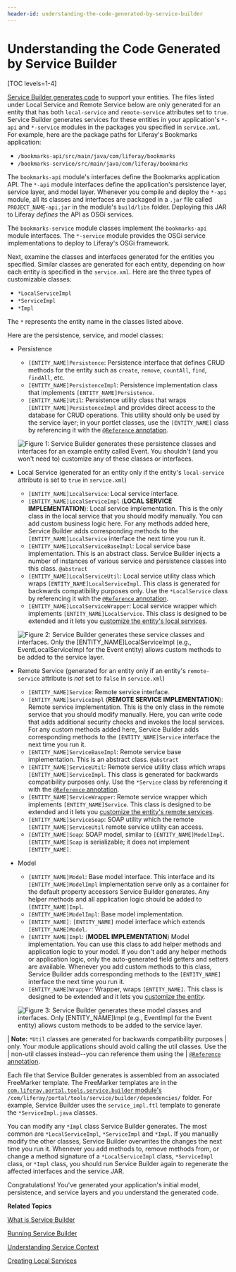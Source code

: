 ```yaml
---
header-id: understanding-the-code-generated-by-service-builder
---
```


# Understanding the Code Generated by Service Builder

[TOC levels=1-4]

[Service Builder generates code](/docs/7-1/tutorials/-/knowledge_base/t/running-service-builder)
to support your entities. The files listed under Local Service and Remote
Service below are only generated for an entity that has both `local-service` and
`remote-service` attributes set to `true`. Service Builder generates services
for these entities in your application's `*-api` and `*-service` modules in the
packages you specified in `service.xml`. For example, here are the package
paths for Liferay's Bookmarks application:

- `/bookmarks-api/src/main/java/com/liferay/bookmarks`
- `/bookmarks-service/src/main/java/com/liferay/bookmarks`

The `bookmarks-api` module's interfaces define the Bookmarks application API.
The `*-api` module interfaces define the application's persistence layer,
service layer, and model layer. Whenever you compile and deploy the `*-api`
module, all its classes and interfaces are packaged in a `.jar` file called
`PROJECT_NAME-api.jar` in the module's `build/libs` folder. Deploying this JAR
to Liferay *defines* the API as OSGi services. 

The `bookmarks-service` module classes implement the `bookmarks-api` module
interfaces. The `*-service` module provides the OSGi service implementations to
deploy to Liferay's OSGi framework. 

Next, examine the classes and interfaces generated for the entities you
specified. Similar classes are generated for each entity, depending on how each
entity is specified in the `service.xml`. Here are the three types of
customizable classes:

- `*LocalServiceImpl`
- `*ServiceImpl`
- `*Impl`

The `*` represents the entity name in the classes listed above. 

Here are the persistence, service, and model classes:

- Persistence
    - `[ENTITY_NAME]Persistence`: Persistence interface that defines CRUD
      methods for the entity such as `create`, `remove`, `countAll`, `find`,
      `findAll`, etc. 
    - `[ENTITY_NAME]PersistenceImpl`: Persistence implementation class that
      implements `[ENTITY_NAME]Persistence`. 
    - `[ENTITY_NAME]Util`: Persistence utility class that wraps
      `[ENTITY_NAME]PersistenceImpl` and provides direct access to the database
      for CRUD operations. This utility should only be used by the service
      layer; in your portlet classes, use the `[ENTITY_NAME]` class by
      referencing it with the
      [`@Reference` annotation](/docs/7-1/tutorials/-/knowledge_base/t/osgi-services-and-dependency-injection-with-declarative-services). 

    ![Figure 1: Service Builder generates these persistence classes and interfaces for an example entity called *Event*. You shouldn't (and you won't need to) customize any of these classes or interfaces.](../../../images/service-builder-persistence-diagram.png)

- Local Service (generated for an entity only if the entity's `local-service`
  attribute is set to `true` in `service.xml`)
    - `[ENTITY_NAME]LocalService`: Local service interface. 
    - `[ENTITY_NAME]LocalServiceImpl` (**LOCAL SERVICE IMPLEMENTATION**): Local
      service implementation. This is the only class in the local service that
      you should modify manually. You can add custom business logic here. For
      any methods added here, Service Builder adds corresponding methods
      to the `[ENTITY_NAME]LocalService` interface the next time you run it.
    - `[ENTITY_NAME]LocalServiceBaseImpl`: Local service base implementation.
      This is an abstract class. Service Builder injects a number of instances
      of various service and persistence classes into this class. `@abstract`
    - `[ENTITY_NAME]LocalServiceUtil`: Local service utility class 
      which wraps `[ENTITY_NAME]LocalServiceImpl`. This class is generated for
      backwards compatibility purposes only. Use the `*LocalService` class by
      referencing it with the
      [`@Reference` annotation](/docs/7-1/tutorials/-/knowledge_base/t/osgi-services-and-dependency-injection-with-declarative-services). 
    - `[ENTITY_NAME]LocalServiceWrapper`: Local service wrapper which implements
      `[ENTITY_NAME]LocalService`. This class is designed to be extended and it
      lets you
      [customize the entity's local services](/docs/7-1/tutorials/-/knowledge_base/t/customizing-liferay-services-service-wrappers).

    ![Figure 2: Service Builder generates these service classes and interfaces. Only the [ENTITY_NAME]LocalServiceImpl (e.g., EventLocalServiceImpl for the Event entity) allows custom methods to be added to the service layer.](../../../images/service-builder-service-diagram.png)

- Remote Service (generated for an entity only if an entity's `remote-service`
  attribute is *not* set to `false` in `service.xml`)
    - `[ENTITY_NAME]Service`: Remote service interface. 
    - `[ENTITY_NAME]ServiceImpl` (**REMOTE SERVICE IMPLEMENTATION**): Remote
      service implementation. This is the only class in the remote service
      that you should modify manually. Here, you can write code that adds
      additional security checks and invokes the local services. For any custom
      methods added here, Service Builder adds corresponding methods to the
      `[ENTITY_NAME]Service` interface the next time you run it. 
    - `[ENTITY_NAME]ServiceBaseImpl`: Remote service base implementation. This 
      is an abstract class.  `@abstract`
    - `[ENTITY_NAME]ServiceUtil`: Remote service utility class 
      which wraps `[ENTITY_NAME]ServiceImpl`. This class is generated for
      backwards compatibility purposes only. Use the `*Service` class by
      referencing it with the
      [`@Reference` annotation](/docs/7-1/tutorials/-/knowledge_base/t/osgi-services-and-dependency-injection-with-declarative-services).
    - `[ENTITY_NAME]ServiceWrapper`: Remote service wrapper which implements
      `[ENTITY_NAME]Service`. This class is designed to be extended and it lets
      you
      [customize the entity's remote services](/docs/7-1/tutorials/-/knowledge_base/t/customizing-liferay-services-service-wrappers).
    - `[ENTITY_NAME]ServiceSoap`: SOAP utility which the remote 
      `[ENTITY_NAME]ServiceUtil` remote service utility can access.
    - `[ENTITY_NAME]Soap`: SOAP model, similar to `[ENTITY_NAME]ModelImpl`.
      `[ENTITY_NAME]Soap` is serializable; it does not implement
      `[ENTITY_NAME]`. 

- Model
    - `[ENTITY_NAME]Model`: Base model interface. This interface and its
      `[ENTITY_NAME]ModelImpl` implementation serve only as a container for the 
      default property accessors Service Builder generates. Any helper methods
      and all application logic should be added to `[ENTITY_NAME]Impl`. 
    - `[ENTITY_NAME]ModelImpl`: Base model implementation. 
    - `[ENTITY_NAME]`: `[ENTITY_NAME]` model interface which extends
      `[ENTITY_NAME]Model`. 
    - `[ENTITY_NAME]Impl`:  (**MODEL IMPLEMENTATION**) Model implementation. You
      can use this class to add helper methods and application logic to your
      model. If you don't add any helper methods or application logic, only the
      auto-generated field getters and setters are available. Whenever you
      add custom methods to this class, Service Builder adds corresponding
      methods to the `[ENTITY_NAME]` interface the next time you run it.
    - `[ENTITY_NAME]Wrapper`: Wrapper, wraps `[ENTITY_NAME]`. This class is 
      designed to be extended and it lets you
      [customize the entity](/docs/7-1/tutorials/-/knowledge_base/t/customizing-liferay-services-service-wrappers).

    ![Figure 3: Service Builder generates these model classes and interfaces. Only `[ENTITY_NAME]Impl`  (e.g., EventImpl for the Event entity) allows custom methods to be added to the service layer.](../../../images/service-builder-model-diagram.png)

| **Note:** `*Util` classes are generated for backwards compatibility purposes
| only. Your module applications should avoid calling the util classes. Use the
| non-util classes instead--you can reference them using the
| [`@Reference` annotation](/docs/7-1/tutorials/-/knowledge_base/t/osgi-services-and-dependency-injection-with-declarative-services).

Each file that Service Builder generates is assembled from an associated
FreeMarker template. The FreeMarker templates are in the
[`com.liferay.portal.tools.service.builder` module's](https://repository.liferay.com/nexus/content/repositories/liferay-public-releases/com/liferay/com.liferay.portal.tools.service.builder/) `/com/liferay/portal/tools/service/builder/dependencies/` folder. For example,
Service Builder uses the `service_impl.ftl` template to generate the
`*ServiceImpl.java` classes. 

You can modify any `*Impl` class Service Builder generates. The most common are
`*LocalServiceImpl`, `*ServiceImpl` and `*Impl`. If you manually modify the
other classes, Service Builder overwrites the changes the next time you run it.
Whenever you add methods to, remove methods from, or change a method signature
of a `*LocalServiceImpl` class, `*ServiceImpl` class, or `*Impl` class, you
should run Service Builder again to regenerate the affected interfaces and the
service JAR.

Congratulations! You've generated your application's initial model, persistence,
and service layers and you understand the generated code. 

**Related Topics**

[What is Service Builder](/docs/7-1/tutorials/-/knowledge_base/t/what-is-service-builder)

[Running Service Builder](/docs/7-1/tutorials/-/knowledge_base/t/running-service-builder)

[Understanding Service Context](/docs/7-1/tutorials/-/knowledge_base/t/understanding-servicecontext)

[Creating Local Services](/docs/7-1/tutorials/-/knowledge_base/t/creating-local-services)
